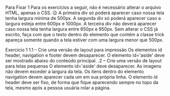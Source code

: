Para Fixar 1
  Para os exercícios a seguir, não é necessário alterar o arquivo HTML, apenas o CSS. 😉
  A primeira div só poderá aparecer caso nossa tela tenha largura mínima de 500px.
  A segunda div só poderá aparecer caso a largura esteja entre 600px e 1000px.
  A terceira div não deverá aparecer caso nossa tela tenha largura entre 650px e 950px.
  Sem alterar o CSS já escrito, faça com que o texto dentro do elemento que contém a classe trick apareça somente quando a tela estiver com uma largura menor que 500px.

Exercicio 1
  1.1 – Crie uma versão de layout para impressão
    Os elementos id header, navigation e footer devem desaparecer.
    O elemento id='aside' deve ser mostrado abaixo do conteúdo principal.
  .2 – Crie uma versão de layout para telas pequenas
    O elemento id='aside' deve desaparecer.
    As imagens não devem exceder a largura da tela.
    Os itens dentro do elemento navigation devem aparecer cada um em sua própria linha.
    O elemento id header deve ser fixo, de forma que fique aparecendo sempre no topo da tela, mesmo após a pessoa usuária rolar a página.
